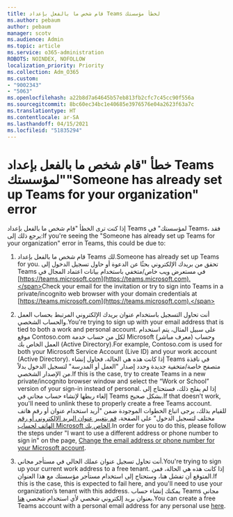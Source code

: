 ```yaml
---
title: قام شخص ما بالفعل بإعداد Teams لخطأ مؤسستك
ms.author: pebaum
author: pebaum
manager: scotv
ms.audience: Admin
ms.topic: article
ms.service: o365-administration
ROBOTS: NOINDEX, NOFOLLOW
localization_priority: Priority
ms.collection: Adm_O365
ms.custom:
- "9002343"
- "5063"
ms.openlocfilehash: a22b8d7a64645b57eb813fb2cfc7c45cc90f556a
ms.sourcegitcommit: 8bc60ec34bc1e40685e3976576e04a2623f63a7c
ms.translationtype: HT
ms.contentlocale: ar-SA
ms.lasthandoff: 04/15/2021
ms.locfileid: "51835294"
---
```

# <a name="someone-has-already-set-up-teams-for-your-organization-error"></a><span data-ttu-id="a32fa-102">خطأ "قام شخص ما بالفعل بإعداد Teams لمؤسستك"</span><span class="sxs-lookup"><span data-stu-id="a32fa-102">"Someone has already set up Teams for your organization" error</span></span>

<span data-ttu-id="a32fa-103">إذا كنت ترى الخطأ "قام شخص ما بالفعل بإعداد Teams لمؤسستك" في Teams، فقد يرجع ذلك إلى:</span><span class="sxs-lookup"><span data-stu-id="a32fa-103">If you're seeing the "Someone has already set up Teams for your organization" error in Teams, this could be due to:</span></span>

1. <span data-ttu-id="a32fa-104">قام شخص ما بالفعل بإعداد Teams لك.</span><span class="sxs-lookup"><span data-stu-id="a32fa-104">Someone has already set up Teams for you.</span></span> <span data-ttu-id="a32fa-105">تحقق من بريدك الإلكتروني بحثًا عن الدعوة أو حاول تسجيل الدخول إلى Teams في مستعرض ويب خاص/متخفي باستخدام بيانات اعتماد المجال في [https://teams.microsoft.com](https://teams.microsoft.com).</span><span class="sxs-lookup"><span data-stu-id="a32fa-105">Check your email for the invitation or try to sign into Teams in a private/incognito web browser with your domain credentials at [https://teams.microsoft.com](https://teams.microsoft.com).</span></span>

2. <span data-ttu-id="a32fa-106">أنت تحاول التسجيل باستخدام عنوان بريدك الإلكتروني المرتبط بحساب العمل والحساب الشخصي.</span><span class="sxs-lookup"><span data-stu-id="a32fa-106">You're trying to sign up with your email address that is tied to both a work and personal account.</span></span> <span data-ttu-id="a32fa-107">على سبيل المثال، يتم استخدام موقع Contoso.com لكل من حساب خدمة Microsoft (معرف مباشر) وحساب العمل الخاص بك (Active Directory).</span><span class="sxs-lookup"><span data-stu-id="a32fa-107">For example, Contoso.com is used for both your Microsoft Service Account (Live ID) and your work account (Active Directory).</span></span> <span data-ttu-id="a32fa-108">إذا كانت هذه هي الحالة، فحاول إنشاء Teams في نافذة متصفح خاصة/متخفية جديدة وحدد إصدار "العمل أو المدرسة" لتسجيل الدخول بدلاً من الإصدار الشخصي.</span><span class="sxs-lookup"><span data-stu-id="a32fa-108">If this is the case, try to create Teams in a new private/incognito browser window and select the “Work or School” version of your sign-in instead of personal.</span></span> <span data-ttu-id="a32fa-109">إذا لم يفلح ذلك، فستحتاج إلى إلغاء ربطها لإنشاء حساب مجاني في Teams بشكل صحيح.</span><span class="sxs-lookup"><span data-stu-id="a32fa-109">If that doesn’t work, you'll need to unlink these to properly create a free Teams account.</span></span> <span data-ttu-id="a32fa-110">للقيام بذلك، يرجى اتباع الخطوات الموجودة ضمن "أريد استخدام عنوان أو رقم هاتف مختلف لتسجيل الدخول" على الصفحة، [قم بتغيير عنوان البريد الإلكتروني أو رقم الهاتف لحساب Microsoft الخاص بك](https://support.microsoft.com/help/12407).</span><span class="sxs-lookup"><span data-stu-id="a32fa-110">In order for you to do this, please follow the steps under "I want to use a different address or phone number to sign in" on the page, [Change the email address or phone number for your Microsoft account](https://support.microsoft.com/help/12407).</span></span>

3. <span data-ttu-id="a32fa-111">أنت تحاول تسجيل عنوان عملك الحالي في مستأجر مجاني.</span><span class="sxs-lookup"><span data-stu-id="a32fa-111">You're trying to sign up your current work address to a free tenant.</span></span> <span data-ttu-id="a32fa-112">إذا كانت هذه هي الحالة، فمن المتوقع أن تفشل هنا، وستحتاج إلى استخدام مستأجر مؤسستك مع هذا العنوان.</span><span class="sxs-lookup"><span data-stu-id="a32fa-112">If this is the case, this is expected to fail here, and you'll need to use your organization’s tenant with this address.</span></span> <span data-ttu-id="a32fa-113">يمكنك إنشاء حساب Teams مجاني بعنوان بريد إلكتروني شخصي لأي استخدام شخصي [هنا](https://products.office.com/microsoft-teams/group-chat-software).</span><span class="sxs-lookup"><span data-stu-id="a32fa-113">You can create a free Teams account with a personal email address for any personal use [here](https://products.office.com/microsoft-teams/group-chat-software).</span></span>
